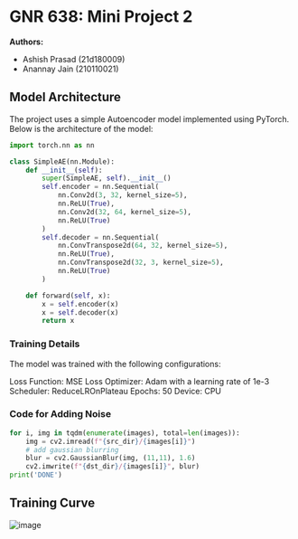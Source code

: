 # GNR 638: Mini Project 2

**Authors:**  
- Ashish Prasad (21d180009)  
- Anannay Jain (210110021)  

## Model Architecture

The project uses a simple Autoencoder model implemented using PyTorch. Below is the architecture of the model:

```python
import torch.nn as nn

class SimpleAE(nn.Module):
    def __init__(self):
        super(SimpleAE, self).__init__()
        self.encoder = nn.Sequential(
            nn.Conv2d(3, 32, kernel_size=5),
            nn.ReLU(True),
            nn.Conv2d(32, 64, kernel_size=5),
            nn.ReLU(True)
        )
        self.decoder = nn.Sequential(
            nn.ConvTranspose2d(64, 32, kernel_size=5),
            nn.ReLU(True),
            nn.ConvTranspose2d(32, 3, kernel_size=5),
            nn.ReLU(True)
        )

    def forward(self, x):
        x = self.encoder(x)
        x = self.decoder(x)
        return x
```

### Training Details
The model was trained with the following configurations:

Loss Function: MSE Loss
Optimizer: Adam with a learning rate of 1e-3
Scheduler: ReduceLROnPlateau
Epochs: 50
Device: CPU

### Code for Adding Noise

```python
for i, img in tqdm(enumerate(images), total=len(images)):
    img = cv2.imread(f"{src_dir}/{images[i]}")
    # add gaussian blurring
    blur = cv2.GaussianBlur(img, (11,11), 1.6)
    cv2.imwrite(f"{dst_dir}/{images[i]}", blur)
print('DONE')
```
## Training Curve

![image](https://github.com/user-attachments/assets/6437cbd7-9170-435d-8134-28ea2748052d)




